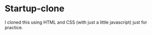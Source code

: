 # Startup-clone

I cloned this using HTML and CSS (with just a little javascript) just for practice.
